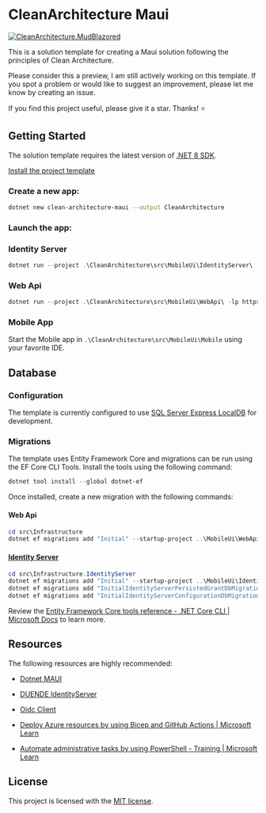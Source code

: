 # CleanArchitecture Maui

[![CleanArchitecture.MudBlazored](https://github.com/ubhaya/CleanArchitecture.Blazored/actions/workflows/CleanArchitecture.MudBlazored.yml/badge.svg)](https://github.com/ubhaya/CleanArchitecture.Blazored/actions/workflows/CleanArchitecture.MudBlazored.yml)

This is a solution template for creating a Maui solution  following the principles of Clean Architecture.

Please consider this a preview, I am still actively working on this template. If you spot a problem or would like to suggest an improvement, please let me know by creating an issue.

If you find this project useful, please give it a star. Thanks! ⭐

## Getting Started
The solution template requires the latest version of [.NET 8 SDK](https://dotnet.microsoft.com/en-us/download/dotnet/8.0).

[Install the project template](../../../README.md)

### Create a new app:

```bash
dotnet new clean-architecture-maui --output CleanArchitecture
```

### Launch the app:

### Identity Server
```powershell
dotnet run --project .\CleanArchitecture\src\MobileUi\IdentityServer\
```

### Web Api
```powershell
dotnet run --project .\CleanArchitecture\src\MobileUi\WebApi\ -lp https
```

### Mobile App

Start the Mobile app in ```.\CleanArchitecture\src\MobileUi\Mobile``` using your favorite IDE.

## Database
### Configuration
The template is currently configured to use [SQL Server Express LocalDB](https://learn.microsoft.com/en-us/sql/database-engine/configure-windows/sql-server-express-localdb?view=sql-server-ver16) for development.

### Migrations
The template uses Entity Framework Core and migrations can be run using the EF Core CLI Tools. Install the tools using the following command:

```powershell
dotnet tool install --global dotnet-ef
```

Once installed, create a new migration with the following commands:

#### Web Api
```powershell
cd src\Infrastructure
dotnet ef migrations add "Initial" --startup-project ..\MobileUi\WebApi --context ApplicationDbContext --out-dir Data\Migrations
```
#### [Identity Server](https://duendesoftware.com/)
```powershell
cd src\Infrastructure.IdentityServer
dotnet ef migrations add "Initial" --startup-project ..\MobileUi\IdentityServer --context IdentityServerDbContext --out-dir Data\Migrations\ApplicationDb
dotnet ef migrations add "InitialIdentityServerPersistedGrantDbMigration" --startup-project ..\MobileUi\IdentityServer --context PersistedGrantDbContext --out-dir Data\Migrations\PersistedGrantDb
dotnet ef migrations add "InitialIdentityServerConfigurationDbMigration" --startup-project ..\MobileUi\IdentityServer --context ConfigurationDbContext --out-dir Data\Migrations\ConfigurationDb
```

Review the [Entity Framework Core tools reference - .NET Core CLI | Microsoft Docs](https://learn.microsoft.com/en-us/ef/core/cli/dotnet) to learn more.

## Resources
The following resources are highly recommended:

* [Dotnet MAUI](https://dotnet.microsoft.com/en-us/apps/maui)

* [DUENDE IdentityServer](https://duendesoftware.com/)
* [Oidc Client](https://github.com/IdentityModel/IdentityModel.OidcClient)
* [Deploy Azure resources by using Bicep and GitHub Actions | Microsoft Learn](https://learn.microsoft.com/en-us/training/paths/bicep-github-actions/)

* [Automate administrative tasks by using PowerShell - Training | Microsoft Learn](https://learn.microsoft.com/en-us/training/paths/powershell/)

## License
This project is licensed with the [MIT license](https://github.com/ubhaya/CleanArchitecture.Blazored/blob/main/LICENSE).